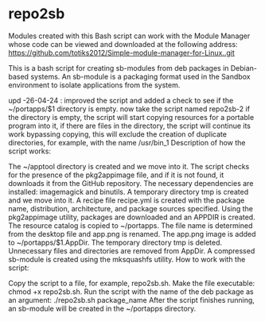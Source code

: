# repo2sb 
Modules created with this Bash script can work with the Module Manager whose code can be viewed and downloaded at the following address: https://github.com/totiks2012/Simple-module-manager-for-Linux..git 

This is a bash script for creating sb-modules from deb packages in Debian-based systems. An sb-module is a packaging format used in the Sandbox environment to isolate applications from the system.

upd -26-04-24 :
improved the script and added a check to see if the ~/portapps/$1 directory is empty.
   now take the script named repo2sb-2
if the directory is empty, the script will start copying resources for a portable program into it, if there are files in the directory, 
the script will continue its work bypassing copying, 
this will exclude the creation of duplicate directories, for example, with the name /usr/bin_1
Description of how the script works:

The ~/apptool directory is created and we move into it.
The script checks for the presence of the pkg2appimage file, and if it is not found, it downloads it from the GitHub repository.
The necessary dependencies are installed: imagemagick and binutils.
A temporary directory tmp is created and we move into it.
A recipe file recipe.yml is created with the package name, distribution, architecture, and package sources specified.
Using the pkg2appimage utility, packages are downloaded and an APPDIR is created.
The resource catalog is copied to ~/portapps.
The file name is determined from the desktop file and app.png is renamed.
The app.png image is added to ~/portapps/$1.AppDir.
The temporary directory tmp is deleted.
Unnecessary files and directories are removed from AppDir.
A compressed sb-module is created using the mksquashfs utility.
How to work with the script:

Copy the script to a file, for example, repo2sb.sh.
Make the file executable: chmod +x repo2sb.sh.
Run the script with the name of the deb package as an argument: ./repo2sb.sh package_name
After the script finishes running, an sb-module will be created in the ~/portapps directory.
